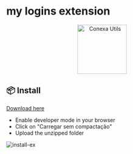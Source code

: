 # my logins extension

<p align="center">
  <a href="https://github.com/conexasaude/front-utils" target="\_parent"><img src="https://github.com/cnx-ednilsonalbuquerque/login-extension/assets/100440132/51ff86eb-50e7-46d3-96ce-6bee86a8633b" alt="Conexa Utils" height="130"></a>
</p>

## 📦 Install

[Download here](https://github.com/cnx-ednilsonalbuquerque/login-extension/releases)

- Enable developer mode in your browser
- Click on "Carregar sem compactação"
- Upload the unzipped folder 

![install-ex](https://github.com/cnx-ednilsonalbuquerque/login-extension/assets/100440132/3ad4f4d6-8425-48c6-819c-ebfe6fdd94e7)
